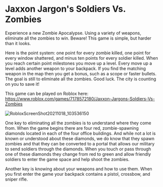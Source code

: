 # Jaxxon Jargon's Soldiers Vs. Zombies
 
Experience a new Zombie Apocalypse. Using a variety of weapons, eliminate all the zombies to win. Beware! This game is simple, but harder than it looks.

Here is the point system: one point for every zombie killed, one point for every window shattered, and minus ten points for every soldier killed. When you reach certain point milestones you move up a level. Every move up a level adds another weapon to your backpack. If you find the matching weapon in the map then you get a bonus, such as a scope or faster bullets. The goal is still to eliminate all the zombies. Good luck. The city is counting on you to save it!

This game can be played on Roblox here: https://www.roblox.com/games/7178572180/Jaxxon-Jargons-Soldiers-Vs-Zombies

![RobloxScreenShot20211018_103536150](https://user-images.githubusercontent.com/91476507/138190458-6288e1cc-f481-4388-b0f6-fa1e57e58c21.png)

One key to eliminating all the zombies is to understand where they come from. When the game begins there are four red, zombie-spawning diamonds located in each of the four office buildings. And while not a lot is known or understood about these diamonds, we do know that they spawn zombies and that they can be converted to a portal that allows our military to send soldiers through the diamonds. When you touch or pass through one of these diamonds they change from red to green and allow friendly soldiers to enter the game space and help shoot the zombies.

Another key is knowing about your weapons and how to use them. When you first enter the game your backpack contains a pistol, crossbow, and sniper rifle.
